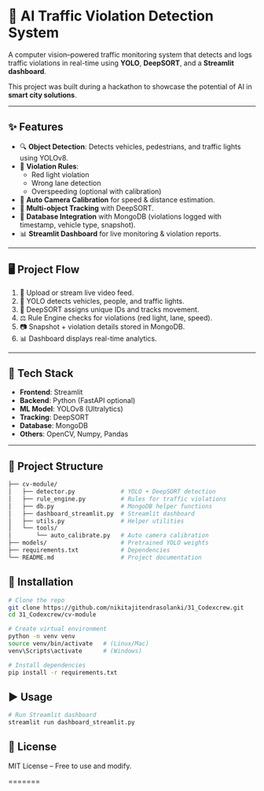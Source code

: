 # 🚦 AI Traffic Violation Detection System

A computer vision–powered traffic monitoring system that detects and logs traffic violations in real-time using **YOLO**, **DeepSORT**, and a **Streamlit dashboard**.  

This project was built during a hackathon to showcase the potential of AI in **smart city solutions**.

---

## ✨ Features
- 🔍 **Object Detection**: Detects vehicles, pedestrians, and traffic lights using YOLOv8.  
- 🛑 **Violation Rules**:  
  - Red light violation  
  - Wrong lane detection  
  - Overspeeding (optional with calibration)  
- 📍 **Auto Camera Calibration** for speed & distance estimation.  
- 🎥 **Multi-object Tracking** with DeepSORT.  
- 💾 **Database Integration** with MongoDB (violations logged with timestamp, vehicle type, snapshot).  
- 📊 **Streamlit Dashboard** for live monitoring & violation reports.  

---

## 🖥️ Project Flow
1. 🎦 Upload or stream live video feed.  
2. 🧠 YOLO detects vehicles, people, and traffic lights.  
3. 📌 DeepSORT assigns unique IDs and tracks movement.  
4. ⚖️ Rule Engine checks for violations (red light, lane, speed).  
5. 📷 Snapshot + violation details stored in MongoDB.  
6. 📊 Dashboard displays real-time analytics.  

---

## 🚀 Tech Stack
- **Frontend**: Streamlit  
- **Backend**: Python (FastAPI optional)  
- **ML Model**: YOLOv8 (Ultralytics)  
- **Tracking**: DeepSORT  
- **Database**: MongoDB  
- **Others**: OpenCV, Numpy, Pandas  

---

## 📂 Project Structure
```bash
├── cv-module/
│   ├── detector.py             # YOLO + DeepSORT detection
│   ├── rule_engine.py          # Rules for traffic violations
│   ├── db.py                   # MongoDB helper functions
│   ├── dashboard_streamlit.py  # Streamlit dashboard
│   ├── utils.py                # Helper utilities
│   └── tools/
│       └── auto_calibrate.py   # Auto camera calibration
├── models/                     # Pretrained YOLO weights
├── requirements.txt            # Dependencies
└── README.md                   # Project documentation
```   
## 🚀 Installation
```bash
# Clone the repo
git clone https://github.com/nikitajitendrasolanki/31_Codexcrew.git
cd 31_Codexcrew/cv-module

# Create virtual environment
python -m venv venv
source venv/bin/activate   # (Linux/Mac)
venv\Scripts\activate      # (Windows)

# Install dependencies
pip install -r requirements.txt
``` 
## ▶️ Usage
```bash
# Run Streamlit dashboard
streamlit run dashboard_streamlit.py
``` 
## 📜 License
MIT License – Free to use and modify.

=======

